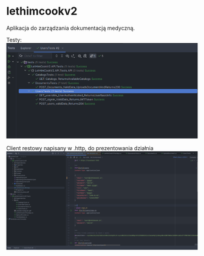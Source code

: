 ﻿# lethimcookv2

Aplikacja do zarządzania dokumentacją medyczną.

Testy:
![alt text](image.png)

Client restowy napisany w .http, do prezentowania działnia
![alt text](image-1.png)